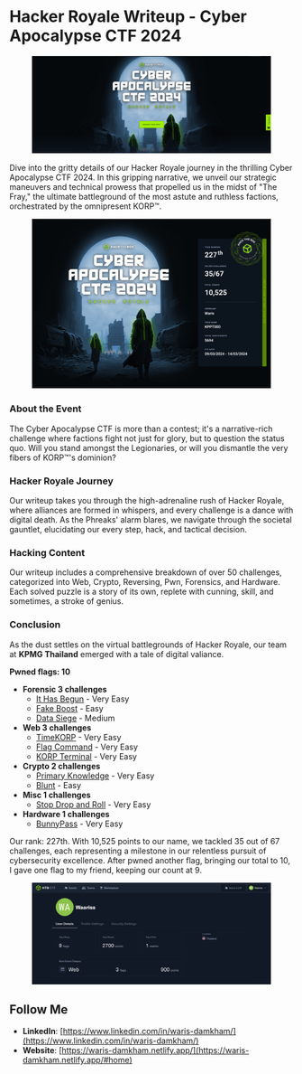 # Hacker Royale Writeup - Cyber Apocalypse CTF 2024

<figure><img src="../.gitbook/assets/image (135).png" alt=""><figcaption></figcaption></figure>

Dive into the gritty details of our Hacker Royale journey in the thrilling Cyber Apocalypse CTF 2024. In this gripping narrative, we unveil our strategic maneuvers and technical prowess that propelled us in the midst of "The Fray," the ultimate battleground of the most astute and ruthless factions, orchestrated by the omnipresent KORP™.

<figure><img src="../.gitbook/assets/Pasted image (1) (1).png" alt=""><figcaption></figcaption></figure>

### About the Event

The Cyber Apocalypse CTF is more than a contest; it's a narrative-rich challenge where factions fight not just for glory, but to question the status quo. Will you stand amongst the Legionaries, or will you dismantle the very fibers of KORP™'s dominion?

### Hacker Royale Journey

Our writeup takes you through the high-adrenaline rush of Hacker Royale, where alliances are formed in whispers, and every challenge is a dance with digital death. As the Phreaks' alarm blares, we navigate through the societal gauntlet, elucidating our every step, hack, and tactical decision.

### Hacking Content

Our writeup includes a comprehensive breakdown of over 50 challenges, categorized into Web, Crypto, Reversing, Pwn, Forensics, and Hardware. Each solved puzzle is a story of its own, replete with cunning, skill, and sometimes, a stroke of genius.

### Conclusion

As the dust settles on the virtual battlegrounds of Hacker Royale, our team at **KPMG Thailand** emerged with a tale of digital valiance.&#x20;

**Pwned flags: 10**

* **Forensic 3 challenges**
  * [It Has Begun](it-has-begun.md) - Very Easy
  * [Fake Boost](fake-boost.md) - Easy
  * [Data Siege](data-siege.md) - Medium
* **Web 3 challenges**
  * [TimeKORP](timekorp.md) - Very Easy
  * [Flag Command](flag-command.md) - Very Easy
  * [KORP Terminal](korp-terminal.md) - Very Easy
* **Crypto 2 challenges**
  * [Primary Knowledge](primary-knowledge.md) - Very Easy
  * [Blunt](blunt.md) - Easy
* **Misc 1 challenges**
  * [Stop Drop and Roll](stop-drop-and-roll.md) - Very Easy
* **Hardware 1 challenges**
  * [BunnyPass](bunnypass.md) - Very Easy

Our rank: 227th. With 10,525 points to our name, we tackled 35 out of 67 challenges, each representing a milestone in our relentless pursuit of cybersecurity excellence. After pwned another flag, bringing our total to 10, I gave one flag to my friend, keeping our count at 9.

<figure><img src="../.gitbook/assets/image (14) (1).png" alt=""><figcaption></figcaption></figure>

## Follow Me

* **LinkedIn**: [https://www.linkedin.com/in/waris-damkham/](https://www.linkedin.com/in/waris-damkham/)
* **Website**: [https://waris-damkham.netlify.app/](https://waris-damkham.netlify.app/#home)
